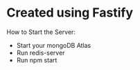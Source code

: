# Created using Fastify
How to Start the Server:
- Start your mongoDB Atlas
- Run redis-server
- Run npm start